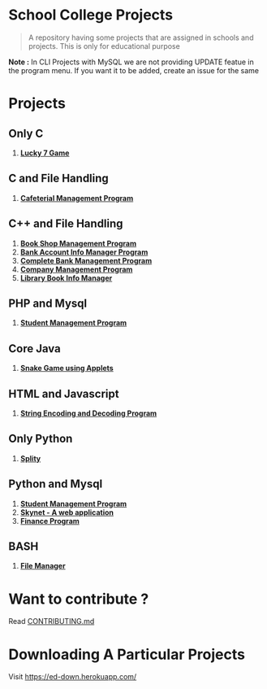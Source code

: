 # School College Projects
> A repository having some projects that are assigned in schools and projects. This is only for educational purpose

**Note :** In CLI Projects with MySQL we are not providing UPDATE featue in the program menu. If you want it to be added, create an issue for the same

# Projects

## Only C
1. [**Lucky 7 Game**](https://github.com/tbhaxor/educational_projects/tree/master/C/LUCKY_7)

## C and File Handling
1. [**Cafeterial Management Program**](https://github.com/tbhaxor/educational_projects/tree/master/C_AND_FILE_HANDLING/CAFETERIA_ODERING_PROGRAM)
## C++ and File Handling
1. [**Book Shop Management Program**](https://github.com/tbhaxor/educational_projects/tree/master/CPP_AND_FILE_HANDLING/BOOK_SHOP_MANAGEMENT)
2. [**Bank Account Info Manager Program**](https://github.com/tbhaxor/educational_projects/tree/master/CPP_AND_FILE_HANDLING/BANK_ACCOUNT_INFO_MANAGER)
3. [**Complete Bank Management Program**](https://github.com/tbhaxor/educational_projects/tree/master/CPP_AND_FILE_HANDLING/COMPLETE_BANK_MANAGEMENT_PROGRAM)
4. [**Company Management Program**](https://github.com/tbhaxor/educational_projects/tree/master/CPP_AND_FILE_HANDLING/COMPANY_MANAGEMENT_PROGRAM)
5. [**Library Book Info Manager**](https://github.com/tbhaxor/educational_projects/tree/master/CPP_AND_FILE_HANDLING/LIBRARY_MANAGEMENT_PROGRAM)

## PHP and Mysql
1. [**Student Management Program**](https://github.com/tbhaxor/educational_projects/tree/master/PHP_AND_MYSQL/STUDENT_MANAGEMENT)

## Core Java
1. [**Snake Game using Applets**](https://github.com/tbhaxor/educational_projects/tree/master/CORE_JAVA/SNAKE_GAME)
## HTML and Javascript
1. [**String Encoding and Decoding Program**](https://github.com/tbhaxor/educational_projects/tree/master/HTML_AND_JAVASCRIPT/ENCODING_AND_DECODING_PROGRAM)

## Only Python
1. [**Splity**](https://github.com/tbhaxor/educational_projects/tree/master/PYTHON/FILE_SPLITTER_AND_JOINER)

## Python and Mysql
1. [**Student Management Program**](https://github.com/tbhaxor/educational_projects/tree/master/PYTHON_AND_MYSQL/STUDENT_MANAGEMENT)
2. [**Skynet - A web application**](https://github.com/tbhaxor/educational_projects/tree/master/PYTHON_AND_MYSQL/SIMPLE_WEB_APPLICATION_USING_FLASK)
3. [**Finance Program**](https://github.com/tbhaxor/educational_projects/tree/master/PYTHON_AND_MYSQL/FINANCE_PROGRAM_USING_FLASK)

## BASH  
1. [**File Manager**](https://github.com/tbhaxor/educational_projects/tree/master/SIMPLE_BASH/FILE_MANAGER)

# Want to contribute ?
Read [CONTRIBUTING.md](https://github.com/tbhaxor/educational_projects/blob/master/CONTRIBUTING.md)


# Downloading A Particular Projects
Visit https://ed-down.herokuapp.com/


